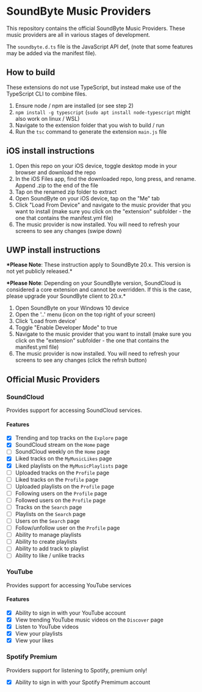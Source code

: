 # SoundByte Music Providers

This repository contains the official SoundByte Music Providers. These music providers are all in various stages of development.

The `soundbyte.d.ts` file is the JavaScript API def, (note that some features may be added via the manifest file).

## How to build

These extensions do not use TypeScript, but instead make use of the TypeScript CLI to combine files.

1. Ensure node / npm are installed (or see step 2)
2. `npm install -g typescript` (`sudo apt install node-typescript` might also work on linux / WSL)
3. Navigate to the extension folder that you wish to build / run
4. Run the `tsc` command to generate the extension `main.js` file

## iOS install instructions

1. Open this repo on your iOS device, toggle desktop mode in your browser and download the repo
2. In the iOS Files app, find the downloaded repo, long press, and rename. Append .zip to the end of the file
3. Tap on the renamed zip folder to extract
4. Open SoundByte on your iOS device, tap on the "Me" tab
5. Click "Load From Device" and navigate to the music provider that you want to install (make sure you click on the "extension" subfolder - the one that contains the manifest.yml file)
6. The music provider is now installed. You will need to refresh your screens to see any changes (swipe down)

## UWP install instructions

**\*Please Note**: These instruction apply to SoundByte 20.x. This version is not yet publicly released.\*

**\*Please Note**: Depending on your SoundByte version, SoundCloud is considered a core extension and cannot be overridden. If this is the case, please upgrade your SoundByte client to 20.x.\*

1. Open SoundByte on your Windows 10 device
2. Open the '..' menu (icon on the top right of your screen)
3. Click 'Load from device'
4. Toggle "Enable Developer Mode" to true
5. Navigate to the music provider that you want to install (make sure you click on the "extension" subfolder - the one that contains the manifest.yml file)
6. The music provider is now installed. You will need to refresh your screens to see any changes (click the refrsh button)


## Official Music Providers

### SoundCloud

Provides support for accessing SoundCloud services.

#### Features

- [x] Trending and top tracks on the `Explore` page
- [x] SoundCloud stream on the `Home` page
- [ ] SoundCloud weekly on the `Home` page
- [x] Liked tracks on the `MyMusicLikes` page
- [x] Liked playlists on the `MyMusicPlaylists` page
- [ ] Uploaded tracks on the `Profile` page
- [ ] Liked tracks on the `Profile` page
- [ ] Uploaded playlists on the `Profile` page
- [ ] Following users on the `Profile` page
- [ ] Followed users on the `Profile` page
- [ ] Tracks on the `Search` page
- [ ] Playlists on the `Search` page
- [ ] Users on the `Search` page
- [ ] Follow/unfollow user on the `Profile` page
- [ ] Ability to manage playlists
- [ ] Ability to create playlists
- [ ] Ability to add track to playlist
- [ ] Ability to like / unlike tracks

### YouTube

Provides support for accessing YouTube services

#### Features

- [x] Ability to sign in with your YouTube account
- [x] View trending YouTube music videos on the `Discover` page
- [x] Listen to YouTube videos
- [x] View your playlists
- [x] View your likes

### Spotify Premium

Providers support for listening to Spotify, premium only!

- [x] Ability to sign in with your Spotify Premimum account 
